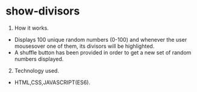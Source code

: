 # show-divisors

 1. How it works.

  - Displays 100 unique random numbers (0-100) and whenever the user mousesover one of them, its divisors will be highlighted.
  - A shuffle button has been provided in order to get a new set of random numbers displayed.
 
 2. Technology used.
 
  - HTML,CSS,JAVASCRIPT(ES6).

